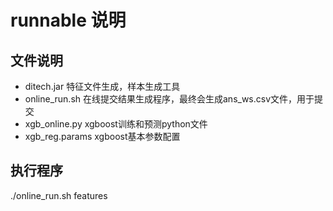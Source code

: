 # runnable 说明

## 文件说明
+ ditech.jar 特征文件生成，样本生成工具
+ online_run.sh 在线提交结果生成程序，最终会生成ans_ws.csv文件，用于提交
+ xgb_online.py xgboost训练和预测python文件
+ xgb_reg.params xgboost基本参数配置

## 执行程序
./online_run.sh features